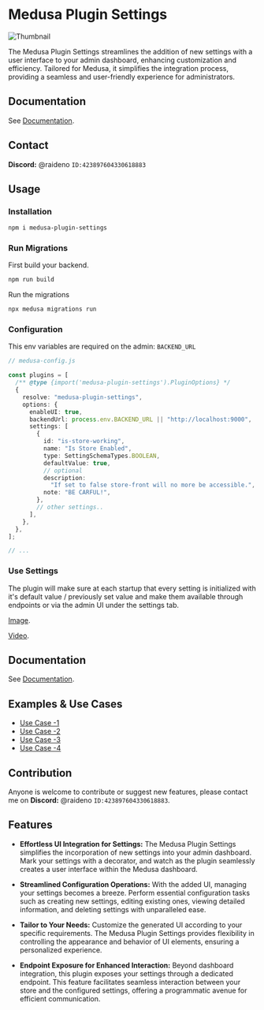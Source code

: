 # Medusa Plugin Settings

![Thumbnail](./assets/plugin-thumbnail.png)

The Medusa Plugin Settings streamlines the addition of new settings with a user interface to your admin dashboard, enhancing customization and efficiency. Tailored for Medusa, it simplifies the integration process, providing a seamless and user-friendly experience for administrators.

## Documentation

See [Documentation](https://medusa-plugin-settings.raideno.xyz).

## Contact

**Discord:** @raideno `ID:423897604330618883`

## Usage

### Installation

```bash
npm i medusa-plugin-settings
```

### Run Migrations

First build your backend.

```bash
npm run build
```

Run the migrations

```bash
npx medusa migrations run
```

### Configuration

This env variables are required on the admin: `BACKEND_URL`

```ts
// medusa-config.js

const plugins = [
  /** @type {import('medusa-plugin-settings').PluginOptions} */
  {
    resolve: "medusa-plugin-settings",
    options: {
      enableUI: true,
      backendUrl: process.env.BACKEND_URL || "http://localhost:9000",
      settings: [
        {
          id: "is-store-working",
          name: "Is Store Enabled",
          type: SettingSchemaTypes.BOOLEAN,
          defaultValue: true,
          // optional
          description:
            "If set to false store-front will no more be accessible.",
          note: "BE CARFUL!",
        },
        // other settings..
      ],
    },
  },
];

// ...
```

### Use Settings

The plugin will make sure at each startup that every setting is initialized with it's default value / previously set value and make them available through endpoints or via the admin UI under the settings tab.

[Image]().

[Video]().

## Documentation

See [Documentation](https://medusa-plugin-settings.raideno.xyz).

## Examples & Use Cases

- [Use Case -1](https://medusa-plugin-settings.raideno.xyz)
- [Use Case -2](https://medusa-plugin-settings.raideno.xyz)
- [Use Case -3](https://medusa-plugin-settings.raideno.xyz)
- [Use Case -4](https://medusa-plugin-settings.raideno.xyz)

## Contribution

Anyone is welcome to contribute or suggest new features, please contact me on **Discord:** @raideno `ID:423897604330618883`.

## Features

- **Effortless UI Integration for Settings:** The Medusa Plugin Settings simplifies the incorporation of new settings into your admin dashboard. Mark your settings with a decorator, and watch as the plugin seamlessly creates a user interface within the Medusa dashboard.

- **Streamlined Configuration Operations:** With the added UI, managing your settings becomes a breeze. Perform essential configuration tasks such as creating new settings, editing existing ones, viewing detailed information, and deleting settings with unparalleled ease.

- **Tailor to Your Needs:** Customize the generated UI according to your specific requirements. The Medusa Plugin Settings provides flexibility in controlling the appearance and behavior of UI elements, ensuring a personalized experience.

- **Endpoint Exposure for Enhanced Interaction:** Beyond dashboard integration, this plugin exposes your settings through a dedicated endpoint. This feature facilitates seamless interaction between your store and the configured settings, offering a programmatic avenue for efficient communication.

